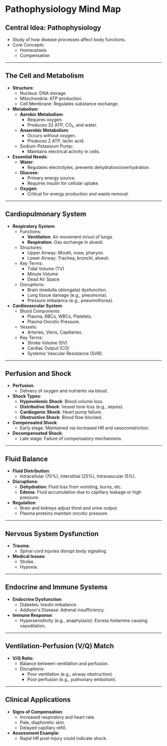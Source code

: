 # Pathophysiology Mind Map

## **Central Idea**: Pathophysiology
- Study of how disease processes affect body functions.
- Core Concepts:
  - Homeostasis
  - Compensation

---

## The Cell and Metabolism
- **Structure**:
  - Nucleus: DNA storage.
  - Mitochondria: ATP production.
  - Cell Membrane: Regulates substance exchange.
- **Metabolism**:
  - **Aerobic Metabolism**:
    - Requires oxygen.
    - Produces 32 ATP, CO₂, and water.
  - **Anaerobic Metabolism**:
    - Occurs without oxygen.
    - Produces 2 ATP, lactic acid.
  - Sodium-Potassium Pump:
    - Maintains electrical activity in cells.
- **Essential Needs**:
  - **Water**:
    - Regulates electrolytes, prevents dehydration/overhydration.
  - **Glucose**:
    - Primary energy source.
    - Requires insulin for cellular uptake.
  - **Oxygen**:
    - Critical for energy production and waste removal.

---

## Cardiopulmonary System
- **Respiratory System**:
  - Functions:
    - **Ventilation**: Air movement in/out of lungs.
    - **Respiration**: Gas exchange in alveoli.
  - Structures:
    - Upper Airway: Mouth, nose, pharynx.
    - Lower Airway: Trachea, bronchi, alveoli.
  - Key Terms:
    - Tidal Volume (TV)
    - Minute Volume
    - Dead Air Space
  - Disruptions:
    - Brain (medulla oblongata) dysfunction.
    - Lung tissue damage (e.g., pneumonia).
    - Pressure imbalance (e.g., pneumothorax).
- **Cardiovascular System**:
  - Blood Components:
    - Plasma, RBCs, WBCs, Platelets.
    - Plasma Oncotic Pressure.
  - Vessels:
    - Arteries, Veins, Capillaries.
  - Key Terms:
    - Stroke Volume (SV)
    - Cardiac Output (CO)
    - Systemic Vascular Resistance (SVR).

---

## Perfusion and Shock
- **Perfusion**:
  - Delivery of oxygen and nutrients via blood.
- **Shock Types**:
  - **Hypovolemic Shock**: Blood volume loss.
  - **Distributive Shock**: Vessel tone loss (e.g., sepsis).
  - **Cardiogenic Shock**: Heart pump failure.
  - **Obstructive Shock**: Blood flow blocked.
- **Compensated Shock**:
  - Early stage: Maintained via increased HR and vasoconstriction.
- **Decompensated Shock**:
  - Late stage: Failure of compensatory mechanisms.

---

## Fluid Balance
- **Fluid Distribution**:
  - Intracellular (70%), Interstitial (25%), Intravascular (5%).
- **Disruptions**:
  - **Dehydration**: Fluid loss from vomiting, burns, etc.
  - **Edema**: Fluid accumulation due to capillary leakage or high pressure.
- **Regulation**:
  - Brain and kidneys adjust thirst and urine output.
  - Plasma proteins maintain oncotic pressure.

---

## Nervous System Dysfunction
- **Trauma**:
  - Spinal cord injuries disrupt body signaling.
- **Medical Issues**:
  - Stroke.
  - Hypoxia.

---

## Endocrine and Immune Systems
- **Endocrine Dysfunction**:
  - Diabetes: Insulin imbalance.
  - Addison's Disease: Adrenal insufficiency.
- **Immune Response**:
  - Hypersensitivity (e.g., anaphylaxis): Excess histamine causing vasodilation.

---

## Ventilation-Perfusion (V/Q) Match
- **V/Q Ratio**:
  - Balance between ventilation and perfusion.
  - Disruptions:
    - Poor ventilation (e.g., airway obstruction).
    - Poor perfusion (e.g., pulmonary embolism).

---

## Clinical Applications
- **Signs of Compensation**:
  - Increased respiratory and heart rate.
  - Pale, diaphoretic skin.
  - Delayed capillary refill.
- **Assessment Example**:
  - Rapid HR post-injury could indicate shock.